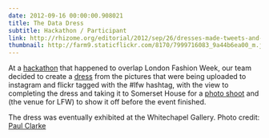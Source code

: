 ```yaml
---
date: 2012-09-16 00:00:00.908021
title: The Data Dress
subtitle: Hackathon / Participant
link: http://rhizome.org/editorial/2012/sep/26/dresses-made-tweets-and-tropical-fish-musical-scal/
thumbnail: http://farm9.staticflickr.com/8170/7999716083_9a44b6ea00_m.jpg
---
```


At a [hackathon][s6] that happened to overlap London Fashion Week, our team decided to
create a [dress][dress] from the pictures that were being uploaded to instagram and flickr
tagged with the #lfw hashtag, with the view to completing the dress and taking it to
Somerset House for a [photo shoot][ps] and (the venue for LFW) to show it off before the event finished.

The dress was eventually exhibited at the Whitechapel Gallery. Photo credit: [Paul Clarke](http://www.flickr.com/photos/paul_clarke/sets/72157631566327049/)

[ps]: http://www.flickr.com/photos/paul_clarke/sets/72157631566327049/
[s6]: http://www.thedigitalsizzle.com/sizzle6/index.html
[dress]: http://www.fluidr.com/photos/r4vi/sets/72157631557189742/with/7995787810/

